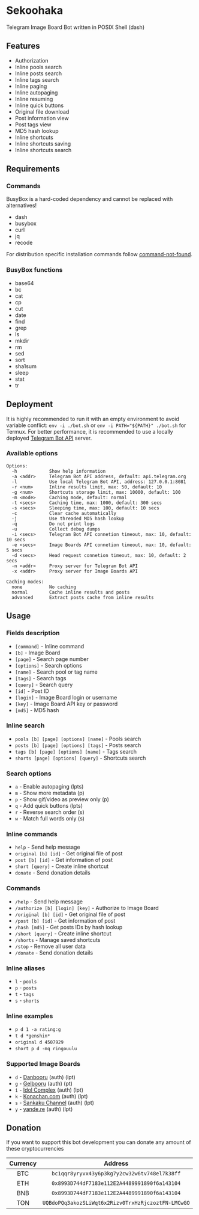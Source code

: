 # Sekoohaka

Telegram Image Board Bot written in POSIX Shell (dash)

## Features

* Authorization
* Inline pools search
* Inline posts search
* Inline tags search
* Inline paging
* Inline autopaging
* Inline resuming
* Inline quick buttons
* Original file download
* Post information view
* Post tags view
* MD5 hash lookup
* Inline shortcuts
* Inline shortcuts saving
* Inline shortcuts search

## Requirements

### Commands

BusyBox is a hard-coded dependency and cannot be replaced with alternatives!

* dash
* busybox
* curl
* jq
* recode

For distribution specific installation commands follow [command-not-found](https://command-not-found.com/).

### BusyBox functions

* base64
* bc
* cat
* cp
* cut
* date
* find
* grep
* ls
* mkdir
* rm
* sed
* sort
* sha1sum
* sleep
* stat
* tr

## Deployment

It is highly recommended to run it with an empty environment to avoid variable conflict: `env -i ./bot.sh` or `env -i PATH="${PATH}" ./bot.sh` for Termux.
For better performance, it is recommended to use a locally deployed [Telegram Bot API](https://github.com/tdlib/telegram-bot-api) server.

### Available options

```
Options:
  -h            Show help information
  -a <addr>     Telegram Bot API address, default: api.telegram.org
  -l            Use local Telegram Bot API, address: 127.0.0.1:8081
  -r <num>      Inline results limit, max: 50, default: 10
  -g <num>      Shortcuts storage limit, max: 10000, default: 100
  -m <mode>     Caching mode, default: normal
  -t <secs>     Caching time, max: 1000, default: 300 secs
  -s <secs>     Sleeping time, max: 100, default: 10 secs
  -c            Clear cache automatically
  -j            Use threaded MD5 hash lookup
  -q            Do not print logs
  -u            Collect debug dumps
  -i <secs>     Telegram Bot API connetion timeout, max: 10, default: 10 secs
  -e <secs>     Image Boards API connetion timeout, max: 10, default: 5 secs
  -d <secs>     Head request connetion timeout, max: 10, default: 2 secs
  -n <addr>     Proxy server for Telegram Bot API
  -x <addr>     Proxy server for Image Boards API

Caching modes:
  none          No caching
  normal        Cache inline results and posts
  advanced      Extract posts cache from inline results
```

## Usage

### Fields description

* `[command]` - Inline command
* `[b]` - Image Board
* `[page]` - Search page number
* `[options]` - Search options
* `[name]` - Search pool or tag name
* `[tags]` - Search tags
* `[query]` - Search query
* `[id]` - Post ID
* `[login]` - Image Board login or username
* `[key]` - Image Board API key or password
* `[md5]` - MD5 hash

### Inline search

* `pools [b] [page] [options] [name]` - Pools search
* `posts [b] [page] [options] [tags]` - Posts search
* `tags [b] [page] [options] [name]` - Tags search
* `shorts [page] [options] [query]` - Shortcuts search

### Search options

* `a` - Enable autopaging (lpts)
* `m` - Show more metadata (p)
* `p` - Show gif/video as preview only (p)
* `q` - Add quick buttons (lpts)
* `r` - Reverse search order (s)
* `w` - Match full words only (s)

### Inline commands

* `help` - Send help message
* `original [b] [id]` - Get original file of post
* `post [b] [id]` - Get information of post
* `short [query]` - Create inline shortcut
* `donate` - Send donation details

### Commands

* `/help` - Send help message
* `/authorize [b] [login] [key]` - Authorize to Image Board
* `/original [b] [id]` - Get original file of post
* `/post [b] [id]` - Get information of post
* `/hash [md5]` - Get posts IDs by hash lookup
* `/short [query]` - Create inline shortcut
* `/shorts` - Manage saved shortcuts
* `/stop` - Remove all user data
* `/donate` - Send donation details

### Inline aliases

* `l` - `pools`
* `p` - `posts`
* `t` - `tags`
* `s` - `shorts`

### Inline examples

* `p d 1 -a rating:g`
* `t d *genshin*`
* `original d 4507929`
* `short p d -mq ringouulu`

### Supported Image Boards

* `d` - [Danbooru](https://danbooru.donmai.us/) (auth) (lpt)
* `g` - [Gelbooru](https://gelbooru.com/) (auth) (pt)
* `i` - [Idol Complex](https://idol.sankakucomplex.com/) (auth) (lpt)
* `k` - [Konachan.com](https://konachan.com/) (auth) (lpt)
* `s` - [Sankaku Channel](https://chan.sankakucomplex.com/) (auth) (lpt)
* `y` - [yande.re](https://yande.re/) (auth) (lpt)

## Donation

If you want to support this bot development you can donate any amount of these cryptocurrencies

| Currency | Address |
| :---: | :---: |
| BTC | `bc1qqr8yryvx43y6p3kg7y2cw32w6tv748el7k38ff` |
| ETH | `0x8993D744dF7183e112E2A4489991890f6a143104` |
| BNB | `0x8993D744dF7183e112E2A4489991890f6a143104` |
| TON | `UQBdoPQq3akozSLiWqt6x2Rizv0TrxHzRjczoztFN-LMCwGO` |
